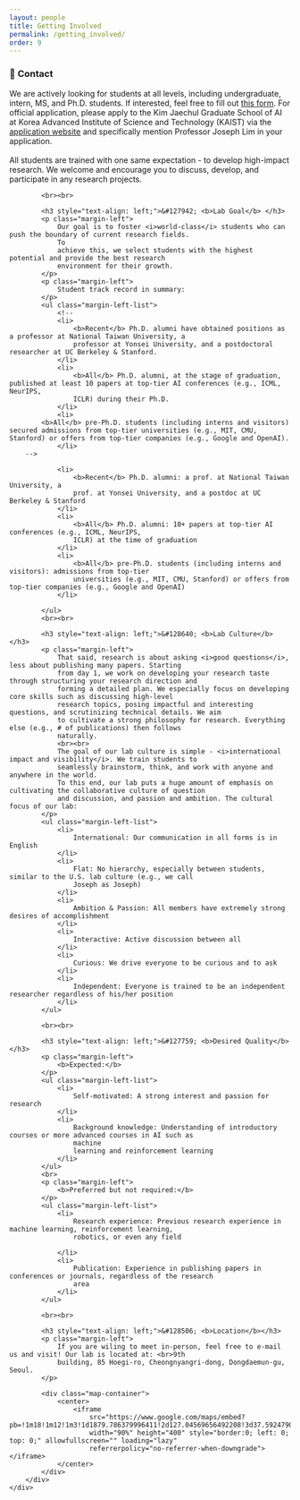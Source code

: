 ```yaml
---
layout: people
title: Getting Involved
permalink: /getting_involved/
order: 9
---
```


<style>
    li {
        margin-bottom: 5px;
    }
</style>

<div class='container'>
    <div class='row'>
        <div class='col-lg-1'></div>
        <div class='col-lg-10'>
            <h3 style="text-align: left;">&#128232; <b>Contact</b></h3>
            <p class="margin-left">
                We are actively looking for students at all levels, including undergraduate, intern, MS, and Ph.D.
                students.
                If interested, feel free to fill out <a href="https://forms.gle/5Va6sHkon6Q2C9YE7">this form</a>.
                For official application, please apply to the Kim Jaechul Graduate School of AI at Korea Advanced
                Institute of Science and Technology (KAIST) via the <a
                    href="https://apply.kaist.ac.kr/GradApply/GradApply/Login">application website</a> and specifically
                mention Professor Joseph Lim in your application.
                <br><br>
                All students are trained with one same expectation - to develop high-impact research. We welcome and
                encourage you to discuss, develop, and participate in any research projects.
            </p>

            <br><br>

            <h3 style="text-align: left;">&#127942; <b>Lab Goal</b> </h3>
            <p class="margin-left">
                Our goal is to foster <i>world-class</i> students who can push the boundary of current research fields.
                To
                achieve this, we select students with the highest potential and provide the best research
                environment for their growth.
            </p>
            <p class="margin-left">
                Student track record in summary:
            </p>
            <ul class="margin-left-list">
                <!--
                <li>
                    <b>Recent</b> Ph.D. alumni have obtained positions as a professor at National Taiwan University, a
                    professor at Yonsei University, and a postdoctoral researcher at UC Berkeley & Stanford.
                </li>
                <li>
                    <b>All</b> Ph.D. alumni, at the stage of graduation, published at least 10 papers at top-tier AI conferences (e.g., ICML, NeurIPS,
                    ICLR) during their Ph.D.
                </li>
                <li>
		    <b>All</b> pre-Ph.D. students (including interns and visitors) secured admissions from top-tier universities (e.g., MIT, CMU, Stanford) or offers from top-tier companies (e.g., Google and OpenAI).
                </li>
		-->

                <li>
                    <b>Recent</b> Ph.D. alumni: a prof. at National Taiwan University, a
                    prof. at Yonsei University, and a postdoc at UC Berkeley & Stanford
                </li>
                <li>
                    <b>All</b> Ph.D. alumni: 10+ papers at top-tier AI conferences (e.g., ICML, NeurIPS,
                    ICLR) at the time of graduation
                </li>
                <li>
                    <b>All</b> pre-Ph.D. students (including interns and visitors): admissions from top-tier
                    universities (e.g., MIT, CMU, Stanford) or offers from top-tier companies (e.g., Google and OpenAI)
                </li>

            </ul>
            <br><br>

            <h3 style="text-align: left;">&#128640; <b>Lab Culture</b> </h3>
            <p class="margin-left">
                That said, research is about asking <i>good questions</i>, less about publishing many papers. Starting
                from day 1, we work on developing your research taste through structuring your research direction and
                forming a detailed plan. We especially focus on developing core skills such as discussing high-level
                research topics, posing impactful and interesting questions, and scrutinizing technical details. We aim
                to cultivate a strong philosophy for research. Everything else (e.g., # of publications) then follows
                naturally.
                <br><br>
                The goal of our lab culture is simple - <i>international impact and visibility</i>. We train students to
                seamlessly brainstorm, think, and work with anyone and anywhere in the world.
                To this end, our lab puts a huge amount of emphasis on cultivating the collaborative culture of question
                and discussion, and passion and ambition. The cultural focus of our lab:
            </p>
            <ul class="margin-left-list">
                <li>
                    International: Our communication in all forms is in English
                </li>
                <li>
                    Flat: No hierarchy, especially between students, similar to the U.S. lab culture (e.g., we call
                    Joseph as Joseph)
                </li>
                <li>
                    Ambition & Passion: All members have extremely strong desires of accomplishment
                </li>
                <li>
                    Interactive: Active discussion between all
                </li>
                <li>
                    Curious: We drive everyone to be curious and to ask
                </li>
                <li>
                    Independent: Everyone is trained to be an independent researcher regardless of his/her position
                </li>
            </ul>

            <br><br>

            <h3 style="text-align: left;">&#127759; <b>Desired Quality</b></h3>
            <p class="margin-left">
                <b>Expected:</b>
            </p>
            <ul class="margin-left-list">
                <li>
                    Self-motivated: A strong interest and passion for research
                </li>
                <li>
                    Background knowledge: Understanding of introductory courses or more advanced courses in AI such as
                    machine
                    learning and reinforcement learning
                </li>
            </ul>
            <br>
            <p class="margin-left">
                <b>Preferred but not required:</b>
            </p>
            <ul class="margin-left-list">
                <li>
                    Research experience: Previous research experience in machine learning, reinforcement learning,
                    robotics, or even any field

                </li>
                <li>
                    Publication: Experience in publishing papers in conferences or journals, regardless of the research
                    area
                </li>
            </ul>

            <br><br>

            <h3 style="text-align: left;">&#128506; <b>Location</b></h3>
            <p class="margin-left">
                If you are wiling to meet in-person, feel free to e-mail us and visit! Our lab is located at: <br>9th
                building, 85 Hoegi-ro, Cheongnyangri-dong, Dongdaemun-gu, Seoul.
            </p>

            <div class="map-container">
                <center>
                    <iframe
                        src="https://www.google.com/maps/embed?pb=!1m18!1m12!1m3!1d1879.786379996411!2d127.04569656492208!3d37.59247900925209!2m3!1f0!2f0!3f0!3m2!1i1024!2i768!4f13.1!3m3!1m2!1s0x357cbb644204398b%3A0xf00723351f96d8c8!2sKAIST%20College%20of%20Business!5e0!3m2!1sen!2skr!4v1678033798242!5m2!1sen!2skr"
                        width="90%" height="400" style="border:0; left: 0; top: 0;" allowfullscreen="" loading="lazy"
                        referrerpolicy="no-referrer-when-downgrade"></iframe>
                </center>
            </div>
        </div>
    </div>
</div>
